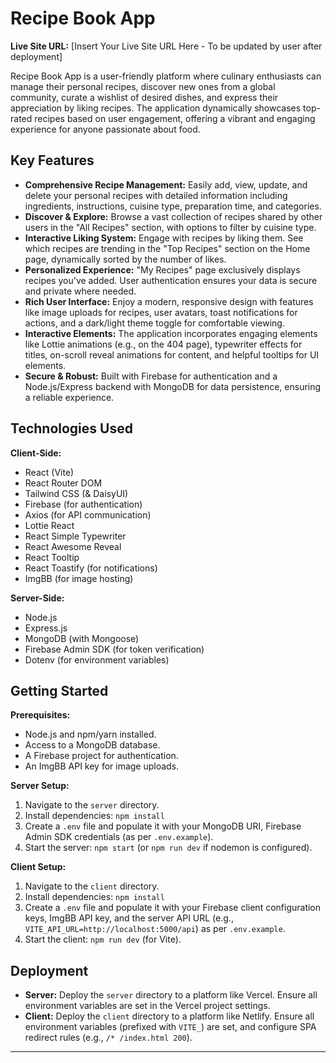# Recipe Book App

**Live Site URL:** [Insert Your Live Site URL Here - To be updated by user after deployment]

Recipe Book App is a user-friendly platform where culinary enthusiasts can manage their personal recipes, discover new ones from a global community, curate a wishlist of desired dishes, and express their appreciation by liking recipes. The application dynamically showcases top-rated recipes based on user engagement, offering a vibrant and engaging experience for anyone passionate about food.

## Key Features

*   **Comprehensive Recipe Management:** Easily add, view, update, and delete your personal recipes with detailed information including ingredients, instructions, cuisine type, preparation time, and categories.
*   **Discover & Explore:** Browse a vast collection of recipes shared by other users in the "All Recipes" section, with options to filter by cuisine type.
*   **Interactive Liking System:** Engage with recipes by liking them. See which recipes are trending in the "Top Recipes" section on the Home page, dynamically sorted by the number of likes.
*   **Personalized Experience:** "My Recipes" page exclusively displays recipes you've added. User authentication ensures your data is secure and private where needed.
*   **Rich User Interface:** Enjoy a modern, responsive design with features like image uploads for recipes, user avatars, toast notifications for actions, and a dark/light theme toggle for comfortable viewing.
*   **Interactive Elements:** The application incorporates engaging elements like Lottie animations (e.g., on the 404 page), typewriter effects for titles, on-scroll reveal animations for content, and helpful tooltips for UI elements.
*   **Secure & Robust:** Built with Firebase for authentication and a Node.js/Express backend with MongoDB for data persistence, ensuring a reliable experience.

## Technologies Used

**Client-Side:**
*   React (Vite)
*   React Router DOM
*   Tailwind CSS (& DaisyUI)
*   Firebase (for authentication)
*   Axios (for API communication)
*   Lottie React
*   React Simple Typewriter
*   React Awesome Reveal
*   React Tooltip
*   React Toastify (for notifications)
*   ImgBB (for image hosting)

**Server-Side:**
*   Node.js
*   Express.js
*   MongoDB (with Mongoose)
*   Firebase Admin SDK (for token verification)
*   Dotenv (for environment variables)

## Getting Started

**Prerequisites:**
*   Node.js and npm/yarn installed.
*   Access to a MongoDB database.
*   A Firebase project for authentication.
*   An ImgBB API key for image uploads.

**Server Setup:**
1.  Navigate to the `server` directory.
2.  Install dependencies: `npm install`
3.  Create a `.env` file and populate it with your MongoDB URI, Firebase Admin SDK credentials (as per `.env.example`).
4.  Start the server: `npm start` (or `npm run dev` if nodemon is configured).

**Client Setup:**
1.  Navigate to the `client` directory.
2.  Install dependencies: `npm install`
3.  Create a `.env` file and populate it with your Firebase client configuration keys, ImgBB API key, and the server API URL (e.g., `VITE_API_URL=http://localhost:5000/api`) as per `.env.example`.
4.  Start the client: `npm run dev` (for Vite).

## Deployment

*   **Server:** Deploy the `server` directory to a platform like Vercel. Ensure all environment variables are set in the Vercel project settings.
*   **Client:** Deploy the `client` directory to a platform like Netlify. Ensure all environment variables (prefixed with `VITE_`) are set, and configure SPA redirect rules (e.g., `/* /index.html 200`).

---